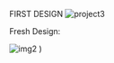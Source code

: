 
FIRST DESIGN
![project3](https://user-images.githubusercontent.com/58092596/99809983-60193500-2b43-11eb-9fcf-af0f38b5437f.png)

Fresh Design:

![img2](https://user-images.githubusercontent.com/58092596/99810144-9656b480-2b43-11eb-996a-6143170d6299.png)
)
